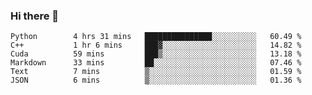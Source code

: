 ### Hi there 👋

<!--START_SECTION:waka-->

```text
Python        4 hrs 31 mins   ███████████████░░░░░░░░░░   60.49 %
C++           1 hr 6 mins     ███▓░░░░░░░░░░░░░░░░░░░░░   14.82 %
Cuda          59 mins         ███▒░░░░░░░░░░░░░░░░░░░░░   13.18 %
Markdown      33 mins         ██░░░░░░░░░░░░░░░░░░░░░░░   07.46 %
Text          7 mins          ▒░░░░░░░░░░░░░░░░░░░░░░░░   01.59 %
JSON          6 mins          ▒░░░░░░░░░░░░░░░░░░░░░░░░   01.36 %
```

<!--END_SECTION:waka-->
